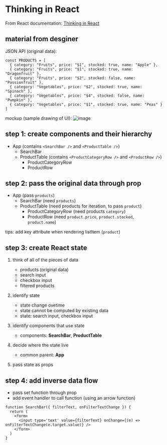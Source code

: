 # Thinking in React

From React documentation: [Thinking in React](https://react.dev/learn/thinking-in-react)

## material from desginer

JSON API (original data):
```
const PRODUCTS = [
  { category: "Fruits", price: "$1", stocked: true, name: "Apple" },
  { category: "Fruits", price: "$1", stocked: true, name: "Dragonfruit" },
  { category: "Fruits", price: "$2", stocked: false, name: "Passionfruit" },
  { category: "Vegetables", price: "$2", stocked: true, name: "Spinach" },
  { category: "Vegetables", price: "$4", stocked: false, name: "Pumpkin" },
  { category: "Vegetables", price: "$1", stocked: true, name: "Peas" }
]
```

mockup (sample drawing of UI):
![image](https://github.com/yunchengwong/myreact/assets/48376163/99bb5085-4f8e-48b8-adc1-2b236b1c22fc)

## step 1: create components and their hierarchy

- App (contains `<SearchBar />` and `<ProductTable />`)
  - SearchBar
  - ProductTable (contains `<ProductCategoryRow />` and `<ProductRow />`)
    - ProductCategoryRow
    - ProductRow

## step 2: pass the original data through prop

- App (pass `products`)
  - SearchBar (need `products`)
  - ProductTable (need products for iteration, to pass `product`)
    - ProductCategoryRow (need products `category`)
    - ProductRow (need `product.price`, `product.stocked`, `product.name`)

tips: add key attribute when rendering listItem (`product`)

## step 3: create React state

1. think of all of the pieces of data
   - products (original data)
   - search input
   - checkbox input
   - filtered products
  
2. identify state
   - state change ovetime
   - state cannot be computed by existing data
   - state: search input, checkbox input
     
3. identify components that use state
   - components: **SearchBar**, **ProductTable**
  
4. decide where the state live
   - common parent: **App**

5. pass state as props

## step 4: add inverse data flow

- pass set function through prop
- add event handler to call function (using an arrow function)

```
function SearchBar({ filterText, onFilterTextChange }) {
  return (
    <form>
      <input type='text' value={filterText} onChange={(e) => onFilterTextChange(e.target.value)} />
    </form>
  )
}
```
